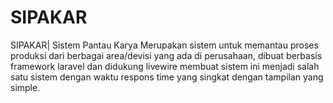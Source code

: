 # SIPAKAR
SIPAKAR| Sistem Pantau Karya
Merupakan sistem untuk memantau proses produksi dari berbagai area/devisi yang ada di perusahaan, dibuat berbasis framework laravel dan didukung livewire membuat sistem ini menjadi salah satu sistem dengan waktu respons time yang singkat dengan tampilan yang simple.
